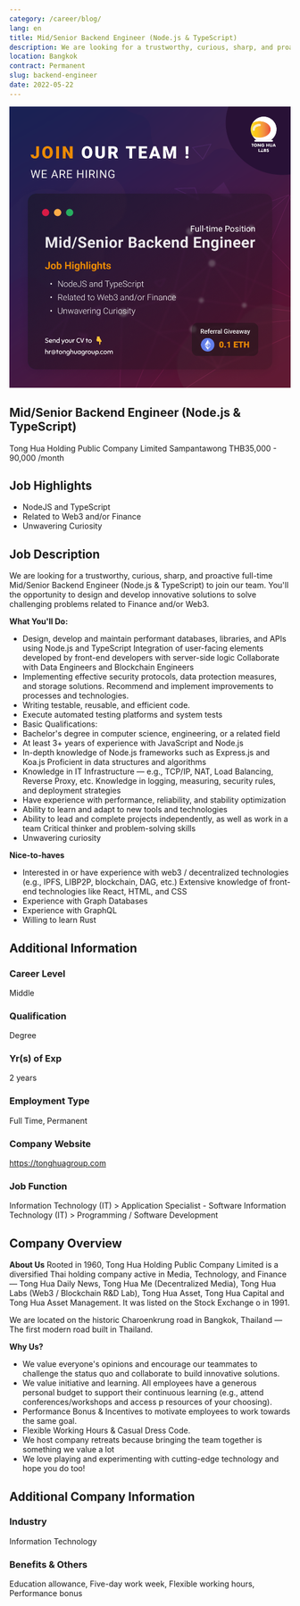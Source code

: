 ```yaml
---
category: /career/blog/
lang: en
title: Mid/Senior Backend Engineer (Node.js & TypeScript)
description: We are looking for a trustworthy, curious, sharp, and proactive full-time Mid/Senior Backend Engineer (Node.js & TypeScript) to join our team. You'll the opportunity to design and develop innovative solutions to solve challenging problems related to Finance and/or Web3.
location: Bangkok
contract: Permanent
slug: backend-engineer
date: 2022-05-22
---
```


![Mid/Senior Backend Engineer (Node.js & TypeScript)](../../../images/senior_backend_engineer.png)

## Mid/Senior Backend Engineer (Node.js & TypeScript)

Tong Hua Holding Public Company Limited
Sampantawong
THB35,000 - 90,000 /month

## Job Highlights

- NodeJS and TypeScript
- Related to Web3 and/or Finance
- Unwavering Curiosity

## Job Description

We are looking for a trustworthy, curious, sharp, and proactive full-time Mid/Senior Backend Engineer (Node.js & TypeScript) to join our team. You'll the opportunity to design and develop innovative solutions to solve challenging problems related to Finance and/or Web3.

**What You'll Do:**

- Design, develop and maintain performant databases, libraries, and APIs using Node.js and TypeScript Integration of user-facing elements developed by front-end developers with server-side logic Collaborate with Data Engineers and Blockchain Engineers
- Implementing effective security protocols, data protection measures, and storage solutions. Recommend and implement improvements to processes and technologies.
- Writing testable, reusable, and efficient code.
- Execute automated testing platforms and system tests
- Basic Qualifications:
- Bachelor's degree in computer science, engineering, or a related field
- At least 3+ years of experience with JavaScript and Node.js
- In-depth knowledge of Node.js frameworks such as Express.js and Koa.js Proficient in data structures and algorithms
- Knowledge in IT Infrastructure — e.g., TCP/IP, NAT, Load Balancing, Reverse Proxy, etc. Knowledge in logging, measuring, security rules, and deployment strategies
- Have experience with performance, reliability, and stability optimization
- Ability to learn and adapt to new tools and technologies
- Ability to lead and complete projects independently, as well as work in a team Critical thinker and problem-solving skills
- Unwavering curiosity

 **Nice-to-haves**

- Interested in or have experience with web3 / decentralized technologies (e.g., IPFS, LIBP2P, blockchain, DAG, etc.) Extensive knowledge of front-end technologies like React, HTML, and CSS
- Experience with Graph Databases
- Experience with GraphQL
- Willing to learn Rust

## Additional Information

### Career Level

Middle

### Qualification

Degree

### Yr(s) of Exp

2 years

### Employment Type

Full Time, Permanent

### Company Website
<https://tonghuagroup.com>

### Job Function

Information Technology (IT) > Application Specialist - Software
Information Technology (IT) > Programming / Software Development

## Company Overview

**About Us**
Rooted in 1960, Tong Hua Holding Public Company Limited is a diversified Thai holding company active in Media, Technology, and Finance — Tong Hua Daily News, Tong Hua Me (Decentralized Media), Tong Hua Labs (Web3 / Blockchain R&D Lab), Tong Hua Asset, Tong Hua Capital and Tong Hua Asset Management. It was listed on the Stock Exchange o in 1991.

We are located on the historic Charoenkrung road in Bangkok, Thailand — The first modern road built in Thailand.

**Why Us?**

- We value everyone's opinions and encourage our teammates to challenge the status quo and collaborate to build innovative solutions.
- We value initiative and learning. All employees have a generous personal budget to support their continuous learning (e.g., attend conferences/workshops and access p resources of your choosing).
- Performance Bonus & Incentives to motivate employees to work towards the same goal.
- Flexible Working Hours & Casual Dress Code.
- We host company retreats because bringing the team together is something we value a lot
- We love playing and experimenting with cutting-edge technology and hope you do too!

## Additional Company Information

### Industry

Information Technology

### Benefits & Others

Education allowance, Five-day work week, Flexible working hours, Performance bonus
